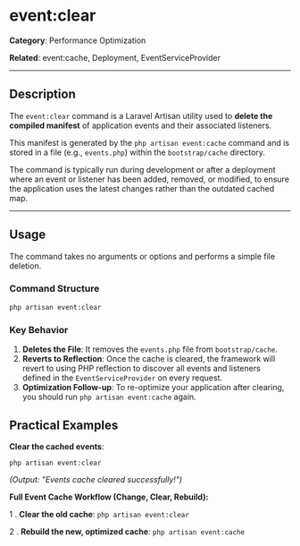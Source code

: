 # event:clear

**Category**: Performance Optimization

**Related**: event:cache, Deployment, EventServiceProvider

---

## Description

The `event:clear` command is a Laravel Artisan utility used to **delete the compiled manifest** of application events and their associated listeners.

This manifest is generated by the `php artisan event:cache` command and is stored in a file (e.g., `events.php`) within the `bootstrap/cache` directory.

The command is typically run during development or after a deployment where an event or listener has been added, removed, or modified, to ensure the application uses the latest changes rather than the outdated cached map.

---

## Usage

The command takes no arguments or options and performs a simple file deletion.

### Command Structure

`php artisan event:clear`

### Key Behavior

1. **Deletes the File**: It removes the `events.php` file from `bootstrap/cache`.
2. **Reverts to Reflection**: Once the cache is cleared, the framework will revert to using PHP reflection to discover all events and listeners defined in the `EventServiceProvider` on every request.
3. **Optimization Follow-up**: To re-optimize your application after clearing, you should run `php artisan event:cache` again.

## Practical Examples

**Clear the cached events**:

`php artisan event:clear`

_(Output: "Events cache cleared successfully!")_

**Full Event Cache Workflow (Change, Clear, Rebuild):**

1 . **Clear the old cache**:
`php artisan event:clear`

2 . **Rebuild the new, optimized cache**:
`php artisan event:cache`
